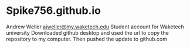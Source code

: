 # Spike756.github.io

Andrew Weller 
ajweller@my.waketech.edu
Student account for Waketech university
Downloaded github desktop and used the url to copy the repository to my computer. Then pushed the update to github.com
